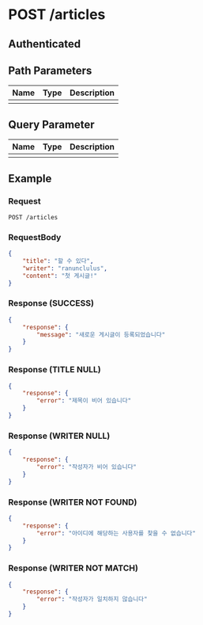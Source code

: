 # POST /articles
## Authenticated

## Path Parameters

| Name | Type | Description |
| --- | --- | --- |
|  |  |  |

## Query Parameter

| Name | Type | Description |
| --- | --- | --- |
|  |  |  |

## Example

### Request

```
POST /articles
```

### RequestBody


```json
{
    "title": "할 수 있다",
    "writer": "ranunclulus",
    "content": "첫 게시글!"
}
```

### Response (SUCCESS)

```json
{
    "response": {
        "message": "새로운 게시글이 등록되었습니다"
    }
}
```

### Response (TITLE NULL)

```json
{
    "response": {
        "error": "제목이 비어 있습니다"
    }
}
```

### Response (WRITER NULL)

```json
{
    "response": {
        "error": "작성자가 비어 있습니다"
    }
}
```

### Response (WRITER NOT FOUND)

```json
{
    "response": {
        "error": "아이디에 해당하는 사용자를 찾을 수 없습니다"
    }
}
```
### Response (WRITER NOT MATCH)

```json
{
    "response": {
        "error": "작성자가 일치하지 않습니다"
    }
}
```